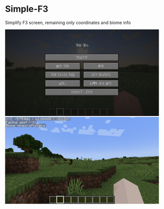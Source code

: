 # Simple-F3

Simplify F3 screen, remaining only coordinates and biome info


![](run/screenshots/2024-05-17_20.23.01.png)
![](run/screenshots/2024-05-17_20.42.21.png)
